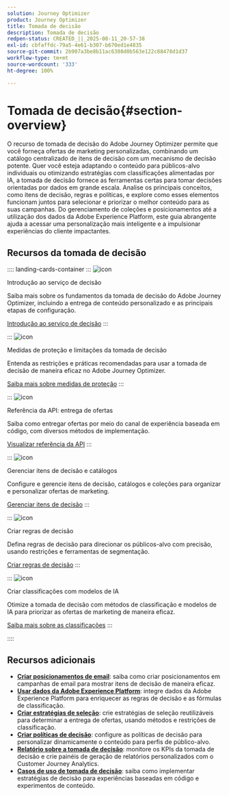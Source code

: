 ```yaml
---
solution: Journey Optimizer
product: Journey Optimizer
title: Tomada de decisão
description: Tomada de decisão
redpen-status: CREATED_||_2025-08-11_20-57-38
exl-id: cbfaffdc-79a5-4e61-b307-b670ed1e4835
source-git-commit: 2b907a3be8b11ac6308d0b563e122c88478d1d37
workflow-type: tm+mt
source-wordcount: '333'
ht-degree: 100%

---
```


# Tomada de decisão{#section-overview}

O recurso de tomada de decisão do Adobe Journey Optimizer permite que você forneça ofertas de marketing personalizadas, combinando um catálogo centralizado de itens de decisão com um mecanismo de decisão potente. Quer você esteja adaptando o conteúdo para públicos-alvo individuais ou otimizando estratégias com classificações alimentadas por IA, a tomada de decisão fornece as ferramentas certas para tomar decisões orientadas por dados em grande escala. Analise os principais conceitos, como itens de decisão, regras e políticas, e explore como esses elementos funcionam juntos para selecionar e priorizar o melhor conteúdo para as suas campanhas. Do gerenciamento de coleções e posicionamentos até a utilização dos dados da Adobe Experience Platform, este guia abrangente ajuda a acessar uma personalização mais inteligente e a impulsionar experiências do cliente impactantes.

## Recursos da tomada de decisão

:::: landing-cards-container
:::
![icon](https://cdn.experienceleague.adobe.com/icons/circle-play.svg?lang=pt-BR)

Introdução ao serviço de decisão

Saiba mais sobre os fundamentos da tomada de decisão do Adobe Journey Optimizer, incluindo a entrega de conteúdo personalizado e as principais etapas de configuração.

[Introdução ao serviço de decisão](../using/experience-decisioning/gs-experience-decisioning.md)
:::

:::
![icon](https://cdn.experienceleague.adobe.com/icons/shield-halved.svg?lang=pt-BR)

Medidas de proteção e limitações da tomada de decisão

Entenda as restrições e práticas recomendadas para usar a tomada de decisão de maneira eficaz no Adobe Journey Optimizer.

[Saiba mais sobre medidas de proteção](../using/experience-decisioning/decisioning-guardrails.md)
:::

:::
![icon](https://cdn.experienceleague.adobe.com/icons/code-branch.svg?lang=pt-BR)

Referência da API: entrega de ofertas

Saiba como entregar ofertas por meio do canal de experiência baseada em código, com diversos métodos de implementação.

[Visualizar referência da API](experience-decisioning-api-reference-landing-page.md)
:::

:::
![icon](https://cdn.experienceleague.adobe.com/icons/list-check.svg?lang=pt-BR)

Gerenciar itens de decisão e catálogos

Configure e gerencie itens de decisão, catálogos e coleções para organizar e personalizar ofertas de marketing.

[Gerenciar itens de decisão](manage-decision-items-landing-page.md)
:::

:::
![icon](https://cdn.experienceleague.adobe.com/icons/bullseye.svg?lang=pt-BR)

Criar regras de decisão

Defina regras de decisão para direcionar os públicos-alvo com precisão, usando restrições e ferramentas de segmentação.

[Criar regras de decisão](../using/experience-decisioning/rules.md)
:::

:::
![icon](https://cdn.experienceleague.adobe.com/icons/gear.svg?lang=pt-BR)

Criar classificações com modelos de IA

Otimize a tomada de decisão com métodos de classificação e modelos de IA para priorizar as ofertas de marketing de maneira eficaz.

[Saiba mais sobre as classificações](experience-decisioning-rankings-landing-page.md)
:::

::::


## Recursos adicionais

- **[Criar posicionamentos de email](../using/experience-decisioning/placements.md)**: saiba como criar posicionamentos em campanhas de email para mostrar itens de decisão de maneira eficaz.
- **[Usar dados da Adobe Experience Platform](aep-data-landing-page.md)**: integre dados da Adobe Experience Platform para enriquecer as regras de decisão e as fórmulas de classificação.
- **[Criar estratégias de seleção](../using/experience-decisioning/selection-strategies.md)**: crie estratégias de seleção reutilizáveis para determinar a entrega de ofertas, usando métodos e restrições de classificação.
- **[Criar políticas de decisão](../using/experience-decisioning/create-decision.md)**: configure as políticas de decisão para personalizar dinamicamente o conteúdo para perfis de público-alvo.
- **[Relatório sobre a tomada de decisão](../using/experience-decisioning/cja-reporting.md)**: monitore os KPIs da tomada de decisão e crie painéis de geração de relatórios personalizados com o Customer Journey Analytics.
- **[Casos de uso de tomada de decisão](../using/experience-decisioning/experience-decisioning-uc.md)**: saiba como implementar estratégias de decisão para experiências baseadas em código e experimentos de conteúdo.
